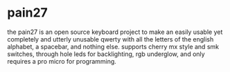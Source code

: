 # pain27
the pain27 is an open source keyboard project to make an easily usable yet completely and utterly unusable qwerty with all the letters of the english alphabet, a spacebar, and nothing else. supports cherry mx style and smk switches, through hole leds for backlighting, rgb underglow, and only requires a pro micro for programming.
